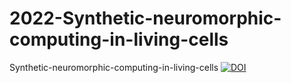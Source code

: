 # 2022-Synthetic-neuromorphic-computing-in-living-cells
Synthetic-neuromorphic-computing-in-living-cells
[![DOI](https://zenodo.org/badge/531467833.svg)](https://zenodo.org/badge/latestdoi/531467833)
